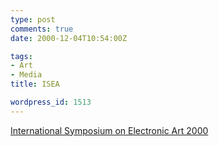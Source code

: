 ```yaml
---
type: post
comments: true
date: 2000-12-04T10:54:00Z

tags:
- Art
- Media
title: ISEA

wordpress_id: 1513
---
```


[International Symposium on Electronic Art 2000](http://www.isea2000.com/)
